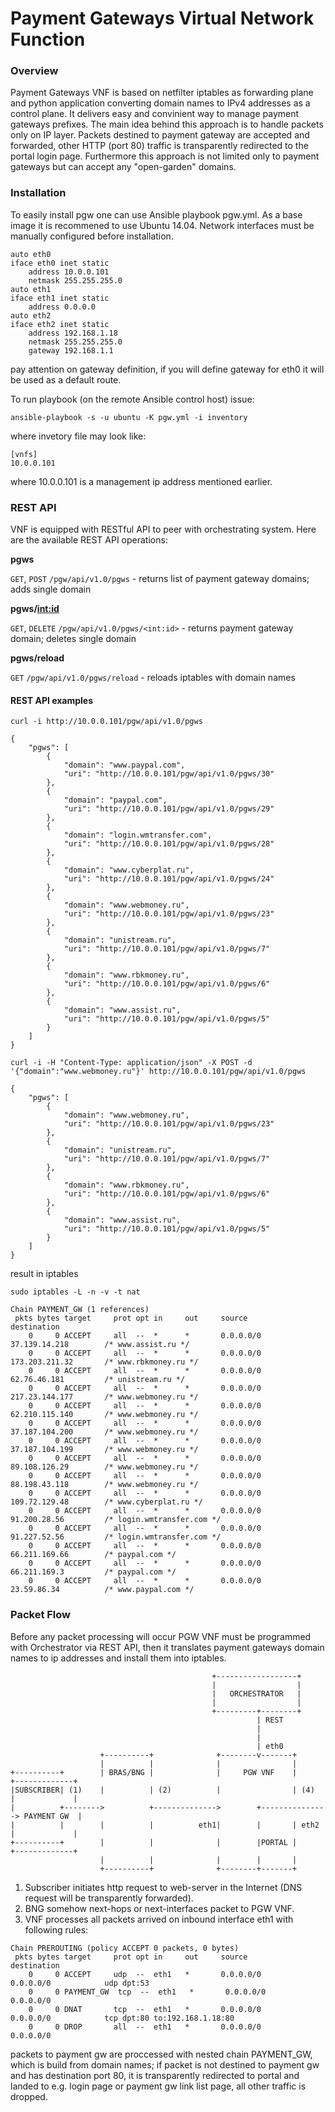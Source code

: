 # Payment Gateways Virtual Network Function

### Overview
Payment Gateways VNF is based on netfilter iptables as forwarding plane and python application converting domain names to IPv4 addresses as a control plane. It delivers easy and convinient way to manage payment gateways prefixes. The main idea behind this approach is to handle packets only on IP layer. Packets destined to payment gateway are accepted and forwarded, other HTTP (port 80) traffic is transparently redirected to the portal login page. Furthermore this approach is not limited only to payment gateways but can accept any "open-garden" domains.

### Installation
To easily install pgw one can use Ansible playbook pgw.yml.
As a base image it is recommened to use Ubuntu 14.04.
Network interfaces must be manually configured before installation.
```
auto eth0
iface eth0 inet static
	address 10.0.0.101
	netmask 255.255.255.0
auto eth1
iface eth1 inet static
	address 0.0.0.0
auto eth2
iface eth2 inet static
	address 192.168.1.18
	netmask 255.255.255.0
	gateway 192.168.1.1
```
pay attention on gateway definition, if you will define gateway for eth0 it will be used as a default route.

To run playbook (on the remote Ansible control host) issue:
```
ansible-playbook -s -u ubuntu -K pgw.yml -i inventory
```
where invetory file may look like:
```
[vnfs]
10.0.0.101
```
where 10.0.0.101 is a management ip address mentioned earlier.

### REST API
VNF is equipped with RESTful API to peer with orchestrating system. Here are the available REST API operations:

**pgws**

`GET`, `POST` `/pgw/api/v1.0/pgws` - returns list of payment gateway domains; adds single domain

**pgws/<int:id>**

`GET`, `DELETE` `/pgw/api/v1.0/pgws/<int:id>` - returns payment gateway domain; deletes single domain

**pgws/reload**

`GET` `/pgw/api/v1.0/pgws/reload` - reloads iptables with domain names

#### REST API examples
```
curl -i http://10.0.0.101/pgw/api/v1.0/pgws
```
```
{
    "pgws": [
        {
            "domain": "www.paypal.com", 
            "uri": "http://10.0.0.101/pgw/api/v1.0/pgws/30"
        }, 
        {
            "domain": "paypal.com", 
            "uri": "http://10.0.0.101/pgw/api/v1.0/pgws/29"
        }, 
        {
            "domain": "login.wmtransfer.com", 
            "uri": "http://10.0.0.101/pgw/api/v1.0/pgws/28"
        }, 
        {
            "domain": "www.cyberplat.ru", 
            "uri": "http://10.0.0.101/pgw/api/v1.0/pgws/24"
        }, 
        {
            "domain": "www.webmoney.ru", 
            "uri": "http://10.0.0.101/pgw/api/v1.0/pgws/23"
        }, 
        {
            "domain": "unistream.ru", 
            "uri": "http://10.0.0.101/pgw/api/v1.0/pgws/7"
        }, 
        {
            "domain": "www.rbkmoney.ru", 
            "uri": "http://10.0.0.101/pgw/api/v1.0/pgws/6"
        }, 
        {
            "domain": "www.assist.ru", 
            "uri": "http://10.0.0.101/pgw/api/v1.0/pgws/5"
        }
    ]
}
```
``` 
curl -i -H "Content-Type: application/json" -X POST -d '{"domain":"www.webmoney.ru"}' http://10.0.0.101/pgw/api/v1.0/pgws
```
```
{
    "pgws": [
        {
            "domain": "www.webmoney.ru", 
            "uri": "http://10.0.0.101/pgw/api/v1.0/pgws/23"
        }, 
        {
            "domain": "unistream.ru", 
            "uri": "http://10.0.0.101/pgw/api/v1.0/pgws/7"
        }, 
        {
            "domain": "www.rbkmoney.ru", 
            "uri": "http://10.0.0.101/pgw/api/v1.0/pgws/6"
        }, 
        {
            "domain": "www.assist.ru", 
            "uri": "http://10.0.0.101/pgw/api/v1.0/pgws/5"
        }
    ]
}
```
result in iptables
```
sudo iptables -L -n -v -t nat
```
```
Chain PAYMENT_GW (1 references)
 pkts bytes target     prot opt in     out     source               destination         
    0     0 ACCEPT     all  --  *      *       0.0.0.0/0            37.139.14.218        /* www.assist.ru */
    0     0 ACCEPT     all  --  *      *       0.0.0.0/0            173.203.211.32       /* www.rbkmoney.ru */
    0     0 ACCEPT     all  --  *      *       0.0.0.0/0            62.76.46.181         /* unistream.ru */
    0     0 ACCEPT     all  --  *      *       0.0.0.0/0            217.23.144.177       /* www.webmoney.ru */
    0     0 ACCEPT     all  --  *      *       0.0.0.0/0            62.210.115.140       /* www.webmoney.ru */
    0     0 ACCEPT     all  --  *      *       0.0.0.0/0            37.187.104.200       /* www.webmoney.ru */
    0     0 ACCEPT     all  --  *      *       0.0.0.0/0            37.187.104.199       /* www.webmoney.ru */
    0     0 ACCEPT     all  --  *      *       0.0.0.0/0            89.108.126.29        /* www.webmoney.ru */
    0     0 ACCEPT     all  --  *      *       0.0.0.0/0            88.198.43.118        /* www.webmoney.ru */
    0     0 ACCEPT     all  --  *      *       0.0.0.0/0            109.72.129.48        /* www.cyberplat.ru */
    0     0 ACCEPT     all  --  *      *       0.0.0.0/0            91.200.28.56         /* login.wmtransfer.com */
    0     0 ACCEPT     all  --  *      *       0.0.0.0/0            91.227.52.56         /* login.wmtransfer.com */
    0     0 ACCEPT     all  --  *      *       0.0.0.0/0            66.211.169.66        /* paypal.com */
    0     0 ACCEPT     all  --  *      *       0.0.0.0/0            66.211.169.3         /* paypal.com */
    0     0 ACCEPT     all  --  *      *       0.0.0.0/0            23.59.86.34          /* www.paypal.com */

```
### Packet Flow
Before any packet processing will occur PGW VNF must be programmed with Orchestrator via REST API, then it translates payment gateways domain names to ip addresses and install them into iptables.

```
                                             +------------------+                     
                                             |                  |                     
                                             |   ORCHESTRATOR   |                     
                                             |                  |                     
                                             +---------+--------+                     
                                                       | REST                         
                                                       |                              
                                                       |                              
                                                       | eth0                         
                    +----------+              +--------v-------+                      
                    |          |              |                |                      
+----------+        | BRAS/BNG |              |     PGW VNF    |       +-------------+
|SUBSCRIBER| (1)    |          | (2)          |                | (4)   |             |
|          +-------->          +-------------->        +---------------> PAYMENT GW  |
|          |        |          |          eth1|        |       | eth2  |             |
+----------+        |          |              |        |PORTAL |       +-------------+
                    |          |              |        |       |                      
                    +----------+              +--------+-------+                      

```
1. Subscriber initiates http request to web-server in the Internet (DNS request will be transparently forwarded).
2. BNG somehow next-hops or next-interfaces packet to PGW VNF.
3. VNF processes all packets arrived on inbound interface eth1 with following rules:
```
Chain PREROUTING (policy ACCEPT 0 packets, 0 bytes)
 pkts bytes target     prot opt in     out     source               destination         
    0     0 ACCEPT     udp  --  eth1   *       0.0.0.0/0            0.0.0.0/0            udp dpt:53
    0     0 PAYMENT_GW  tcp  --  eth1   *       0.0.0.0/0            0.0.0.0/0           
    0     0 DNAT       tcp  --  eth1   *       0.0.0.0/0            0.0.0.0/0            tcp dpt:80 to:192.168.1.18:80
    0     0 DROP       all  --  eth1   *       0.0.0.0/0            0.0.0.0/0           
```
packets to payment gw are proccessed with nested chain PAYMENT_GW, which is build from domain names; if packet is not destined to payment gw and has destination port 80, it is transparently redirected to portal and landed to e.g. login page or payment gw link list page, all other traffic is dropped.
